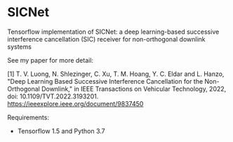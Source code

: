 # SICNet
Tensorflow implementation of SICNet: a deep learning-based successive interference cancellation (SIC) receiver for non-orthogonal downlink systems

See my paper for more detail:

[1] T. V. Luong, N. Shlezinger, C. Xu, T. M. Hoang, Y. C. Eldar and L. Hanzo, "Deep Learning Based Successive Interference Cancellation for the Non-Orthogonal Downlink," in IEEE Transactions on Vehicular Technology, 2022, doi: 10.1109/TVT.2022.3193201. https://ieeexplore.ieee.org/document/9837450


Requirements:
- Tensorflow 1.5 and Python 3.7
